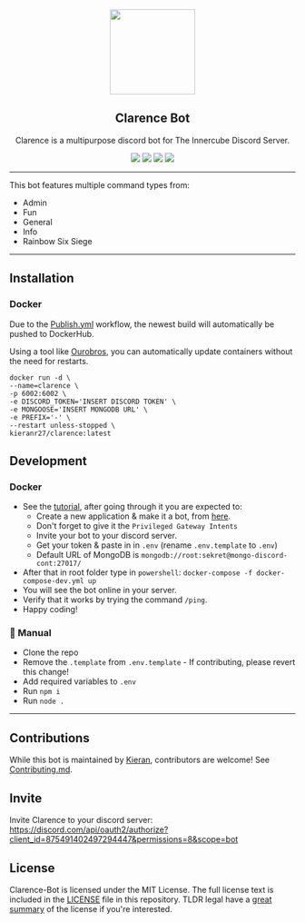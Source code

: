<div align="center">

<img src="https://cdn.discordapp.com/avatars/875491402497294447/54e4808cf46edbeb5ef702d3af14087a.webp" width="150" height="150">

## Clarence Bot

Clarence is a multipurpose discord bot for The Innercube Discord Server.

<img src="https://img.shields.io/github/workflow/status/KieranRobson/Clarence-Bot/ci?style=for-the-badge"> 
<img src="https://img.shields.io/badge/Discord.JS-13.12.0-blue?style=for-the-badge&logo=DISCORD" /> 
<img src="https://img.shields.io/badge/Node%20Version-16.17.1-brightgreen?style=for-the-badge&logo=Node.js"> 
<img src="https://img.shields.io/badge/License-MIT-brightgreen?style=for-the-badge">
</div align="center">

---

This bot features multiple command types from:

- Admin
- Fun
- General
- Info
- Rainbow Six Siege

---

## Installation

### Docker

Due to the [Publish.yml](.github/workflows/publish.yml) workflow, the newest build will automatically be pushed to DockerHub.

Using a tool like [Ourobros](https://github.com/gmt2001/ouroboros), you can automatically update containers without the need for restarts.

```docker
docker run -d \
--name=clarence \
-p 6002:6002 \
-e DISCORD_TOKEN='INSERT DISCORD TOKEN' \
-e MONGOOSE='INSERT MONGODB URL' \
-e PREFIX='-' \
--restart unless-stopped \
kieranr27/clarence:latest
```

## Development

### Docker

- See the [tutorial](https://www.writebots.com/discord-bot-token/), after going through it you are expected to:
  - Create a new application & make it a bot, from [here](https://discord.com/developers/applications/).
  - Don't forget to give it the `Privileged Gateway Intents`
  - Invite your bot to your discord server.
  - Get your token & paste in in `.env` (rename `.env.template` to `.env`)
  - Default URL of MongoDB is `mongodb://root:sekret@mongo-discord-cont:27017/`
- After that in root folder type in `powershell`: `docker-compose -f docker-compose-dev.yml up`
- You will see the bot online in your server.
- Verify that it works by trying the command `/ping`.
- Happy coding!

### 👷 Manual

- Clone the repo
- Remove the `.template` from `.env.template` - If contributing, please revert this change!
- Add required variables to `.env`
- Run `npm i`
- Run `node .`

---

## Contributions

While this bot is maintained by [Kieran](https://github.com/KieranRobson), contributors are welcome! See [Contributing.md](/.github/CONTRIBUTING.md).

## Invite

Invite Clarence to your discord server: https://discord.com/api/oauth2/authorize?client_id=875491402497294447&permissions=8&scope=bot

## License

Clarence-Bot is licensed under the MIT License. The full license text is included in the [LICENSE](LICENSE) file in this repository. TLDR legal have a [great summary](https://www.tldrlegal.com/l/mit) of the license if you're interested.

